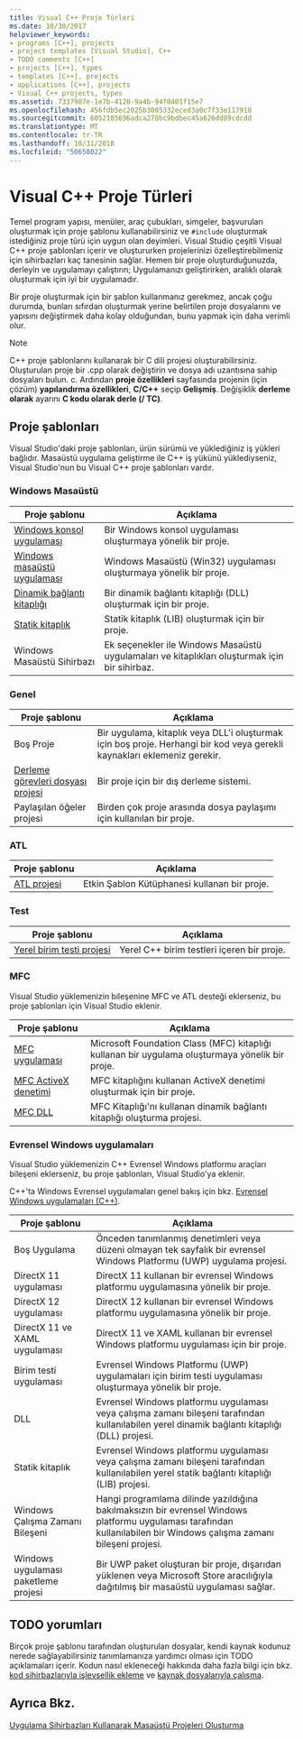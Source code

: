 ```yaml
---
title: Visual C++ Proje Türleri
ms.date: 10/30/2017
helpviewer_keywords:
- programs [C++], projects
- project templates [Visual Studio], C++
- TODO comments [C++]
- projects [C++], types
- templates [C++], projects
- applications [C++], projects
- Visual C++ projects, types
ms.assetid: 7337987e-1e7b-4120-9a4b-94f0401f15e7
ms.openlocfilehash: 456fdb5ec2025b3085332eced3a0c7f33e117918
ms.sourcegitcommit: 6052185696adca270bc9bdbec45a626dd89cdcdd
ms.translationtype: MT
ms.contentlocale: tr-TR
ms.lasthandoff: 10/31/2018
ms.locfileid: "50658022"
---
```

# <a name="visual-c-project-types"></a>Visual C++ Proje Türleri

Temel program yapısı, menüler, araç çubukları, simgeler, başvuruları oluşturmak için proje şablonu kullanabilirsiniz ve `#include` oluşturmak istediğiniz proje türü için uygun olan deyimleri. Visual Studio çeşitli Visual C++ proje şablonları içerir ve oluştururken projelerinizi özelleştirebilmeniz için sihirbazları kaç tanesinin sağlar. Hemen bir proje oluşturduğunuzda, derleyin ve uygulamayı çalıştırın; Uygulamanızı geliştirirken, aralıklı olarak oluşturmak için iyi bir uygulamadır.

Bir proje oluşturmak için bir şablon kullanmanız gerekmez, ancak çoğu durumda, bunları sıfırdan oluşturmak yerine belirtilen proje dosyalarını ve yapısını değiştirmek daha kolay olduğundan, bunu yapmak için daha verimli olur.

> [!NOTE]
> C++ proje şablonlarını kullanarak bir C dili projesi oluşturabilirsiniz. Oluşturulan proje bir .cpp olarak değiştirin ve dosya adı uzantısına sahip dosyaları bulun. c. Ardından **proje özellikleri** sayfasında projenin (için çözüm) **yapılandırma özellikleri**, **C/C++** seçip **Gelişmiş**. Değişiklik **derleme olarak** ayarını **C kodu olarak derle (/ TC)**.

## <a name="project-templates"></a>Proje şablonları

Visual Studio'daki proje şablonları, ürün sürümü ve yüklediğiniz iş yükleri bağlıdır. Masaüstü uygulama geliştirme ile C++ iş yükünü yüklediyseniz, Visual Studio'nun bu Visual C++ proje şablonları vardır.

### <a name="windows-desktop"></a>Windows Masaüstü

|Proje şablonu|Açıklama|
|----------------------|-----------------------------|
|[Windows konsol uygulaması](../windows/creating-a-console-application.md)|Bir Windows konsol uygulaması oluşturmaya yönelik bir proje.|
|[Windows masaüstü uygulaması](../windows/walkthrough-creating-windows-desktop-applications-cpp.md)|Windows Masaüstü (Win32) uygulaması oluşturmaya yönelik bir proje.|
|[Dinamik bağlantı kitaplığı](../build/walkthrough-creating-and-using-a-dynamic-link-library-cpp.md)|Bir dinamik bağlantı kitaplığı (DLL) oluşturmak için bir proje.|
|[Statik kitaplık](../windows/walkthrough-creating-and-using-a-static-library-cpp.md)|Statik kitaplık (LIB) oluşturmak için bir proje.|
|Windows Masaüstü Sihirbazı|Ek seçenekler ile Windows Masaüstü uygulamaları ve kitaplıkları oluşturmak için bir sihirbaz.|

### <a name="general"></a>Genel

|Proje şablonu|Açıklama|
|----------------------|-----------------------------|
|Boş Proje|Bir uygulama, kitaplık veya DLL'i oluşturmak için boş proje. Herhangi bir kod veya gerekli kaynakları eklemeniz gerekir.|
|[Derleme görevleri dosyası projesi](../ide/creating-a-makefile-project.md)|Bir proje için bir dış derleme sistemi.|
|Paylaşılan öğeler projesi|Birden çok proje arasında dosya paylaşımı için kullanılan bir proje.|

### <a name="atl"></a>ATL

|Proje şablonu|Açıklama|
|----------------------|-----------------------------|
|[ATL projesi](../atl/reference/creating-an-atl-project.md)|Etkin Şablon Kütüphanesi kullanan bir proje.|

### <a name="test"></a>Test

|Proje şablonu|Açıklama|
|----------------------|-----------------------------|
|[Yerel birim testi projesi](/visualstudio/test/writing-unit-tests-for-c-cpp-with-the-microsoft-unit-testing-framework-for-cpp)|Yerel C++ birim testleri içeren bir proje.|

### <a name="mfc"></a>MFC

Visual Studio yüklemenizin bileşenine MFC ve ATL desteği eklerseniz, bu proje şablonları için Visual Studio eklenir.

|Proje şablonu|Açıklama|
|----------------------|-----------------------------|
|[MFC uygulaması](../mfc/reference/creating-an-mfc-application.md)|Microsoft Foundation Class (MFC) kitaplığı kullanan bir uygulama oluşturmaya yönelik bir proje.|
|[MFC ActiveX denetimi](../mfc/reference/creating-an-mfc-activex-control.md)|MFC kitaplığını kullanan ActiveX denetimi oluşturmak için bir proje.|
|[MFC DLL](../mfc/reference/creating-an-mfc-dll-project.md)|MFC Kitaplığı'nı kullanan dinamik bağlantı kitaplığı oluşturma projesi.|

### <a name="windows-universal-apps"></a>Evrensel Windows uygulamaları

Visual Studio yüklemenizin C++ Evrensel Windows platformu araçları bileşeni eklerseniz, bu proje şablonları, Visual Studio'ya eklenir.

C++'ta Windows Evrensel uygulamaları genel bakış için bkz. [Evrensel Windows uygulamaları (C++)](../windows/universal-windows-apps-cpp.md).

|Proje şablonu|Açıklama|
|----------------------|-----------------------------|
|Boş Uygulama|Önceden tanımlanmış denetimleri veya düzeni olmayan tek sayfalık bir evrensel Windows Platformu (UWP) uygulama projesi.|
|DirectX 11 uygulaması|DirectX 11 kullanan bir evrensel Windows platformu uygulamasına yönelik bir proje.|
|DirectX 12 uygulaması|DirectX 12 kullanan bir evrensel Windows platformu uygulamasına yönelik bir proje.|
|DirectX 11 ve XAML uygulaması|DirectX 11 ve XAML kullanan bir evrensel Windows platformu uygulaması için bir proje.|
|Birim testi uygulaması|Evrensel Windows Platformu (UWP) uygulamaları için birim testi uygulaması oluşturmaya yönelik bir proje.|
|DLL|Evrensel Windows platformu uygulaması veya çalışma zamanı bileşeni tarafından kullanılabilen yerel dinamik bağlantı kitaplığı (DLL) projesi.|
|Statik kitaplık|Evrensel Windows platformu uygulaması veya çalışma zamanı bileşeni tarafından kullanılabilen yerel statik bağlantı kitaplığı (LIB) projesi.|
|Windows Çalışma Zamanı Bileşeni|Hangi programlama dilinde yazıldığına bakılmaksızın bir evrensel Windows platformu uygulaması tarafından kullanılabilen bir Windows çalışma zamanı bileşeni projesi.|
|Windows uygulaması paketleme projesi|Bir UWP paket oluşturan bir proje, dışarıdan yüklenen veya Microsoft Store aracılığıyla dağıtılmış bir masaüstü uygulaması sağlar.|

## <a name="todo-comments"></a>TODO yorumları

Birçok proje şablonu tarafından oluşturulan dosyalar, kendi kaynak kodunuz nerede sağlayabilirsiniz tanımlamanıza yardımcı olması için TODO açıklamaları içerir. Kodun nasıl ekleneceği hakkında daha fazla bilgi için bkz. [kod sihirbazlarıyla işlevsellik ekleme](../ide/adding-functionality-with-code-wizards-cpp.md) ve [kaynak dosyalarıyla çalışma](../windows/working-with-resource-files.md).

## <a name="see-also"></a>Ayrıca Bkz.

[Uygulama Sihirbazları Kullanarak Masaüstü Projeleri Oluşturma](../ide/creating-desktop-projects-by-using-application-wizards.md)
